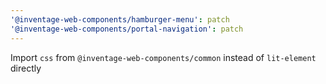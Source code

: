 ```yaml
---
'@inventage-web-components/hamburger-menu': patch
'@inventage-web-components/portal-navigation': patch
---
```


Import `css` from `@inventage-web-components/common` instead of `lit-element` directly
